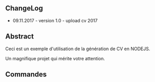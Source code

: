 ## ChangeLog


* 09.11.2017 - version 1.0 - upload cv 2017

## Abstract

Ceci est un exemple d'utilisation de la génération de CV en NODEJS.

Un magnifique projet qui mérite votre attention.

## Commandes
